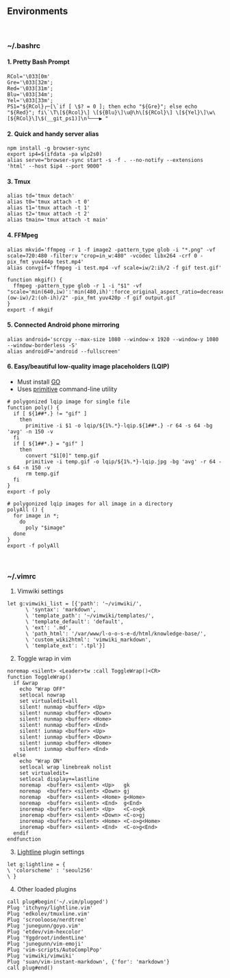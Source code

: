 ## Environments

<br>

### ~/.bashrc

#### 1. Pretty Bash Prompt 

```
RCol='\033[0m'
Gre='\033[32m';
Red='\033[31m';
Blu='\033[34m';
Yel='\033[33m';
PS1="${RCol}┌─[\`if [ \$? = 0 ]; then echo "${Gre}"; else echo "${Red}"; fi\`\T\[${Rcol}\] \[${Blu}\]\u@\h\[${RCol}\] \[${Yel}\]\w\[${RCol}\]\$(__git_ps1)]\n└───▶ "
```

#### 2. Quick and handy server alias 

```
npm install -g browser-sync
export ip4=$(ifdata -pa wlp2s0)
alias serve="browser-sync start -s -f . --no-notify --extensions 'html' --host $ip4 --port 9000"
```

#### 3. Tmux 

```
alias td='tmux detach'
alias t0='tmux attach -t 0'
alias t1='tmux attach -t 1'
alias t2='tmux attach -t 2'
alias tmain='tmux attach -t main'
```

#### 4. FFMpeg 

```
alias mkvid='ffmpeg -r 1 -f image2 -pattern_type glob -i "*.png" -vf scale=720:480 -filter:v "crop=in_w:480" -vcodec libx264 -crf 0 -pix_fmt yuv444p test.mp4'
alias convgif='ffmpeg -i test.mp4 -vf scale=iw/2:ih/2 -f gif test.gif'
```

```
function mkgif() {
  ffmpeg -pattern_type glob -r 1 -i "$1" -vf "scale='min(640,iw)':'min(480,ih)':force_original_aspect_ratio=decrease,pad=640:480:(ow-iw)/2:(oh-ih)/2" -pix_fmt yuv420p -f gif output.gif
}
export -f mkgif
```

#### 5. Connected Android phone mirroring 

```
alias android='scrcpy --max-size 1080 --window-x 1920 --window-y 1080 --window-borderless -S'
alias androidF='android --fullscreen'
```

#### 6. Easy/beautiful low-quality image placeholders (LQIP) 

- Must install [GO](https://medium.com/better-programming/install-go-1-11-on-ubuntu-18-04-16-04-lts-8c098c503c5f) 
- Uses [primitive](https://github.com/fogleman/primitive) command-line utility 

```
# polygonized lqip image for single file
function poly() {
  if [ ${1##*.} != "gif" ]
    then
      primitive -i $1 -o lqip/${1%.*}-lqip.${1##*.} -r 64 -s 64 -bg 'avg' -n 150 -v
  fi
  if [ ${1##*.} = "gif" ]
    then
      convert "$1[0]" temp.gif
      primitive -i temp.gif -o lqip/${1%.*}-lqip.jpg -bg 'avg' -r 64 -s 64 -n 150 -v
      rm temp.gif
  fi
}
export -f poly
```

```
# polygonized lqip images for all image in a directory
polyAll () {
  for image in *;
    do
      poly "$image"
  done
}
export -f polyAll
```

<br> 

### ~/.vimrc  

1. Vimwiki settings 

```
let g:vimwiki_list = [{'path': '~/vimwiki/',
      \ 'syntax': 'markdown',
      \ 'template_path': '~/vimwiki/templates/',
      \ 'template_default': 'default',
      \ 'ext': '.md',
      \ 'path_html': '/var/www/l-o-o-s-e-d/html/knowledge-base/',
      \ 'custom_wiki2html': 'vimwiki_markdown',
      \ 'template_ext': '.tpl'}]
```

2. Toggle wrap in vim 

```
noremap <silent> <Leader>tw :call ToggleWrap()<CR>
function ToggleWrap()
  if &wrap
    echo "Wrap OFF"
    setlocal nowrap
    set virtualedit=all
    silent! nunmap <buffer> <Up>
    silent! nunmap <buffer> <Down>
    silent! nunmap <buffer> <Home>
    silent! nunmap <buffer> <End>
    silent! iunmap <buffer> <Up>
    silent! iunmap <buffer> <Down>
    silent! iunmap <buffer> <Home>
    silent! iunmap <buffer> <End>
  else
    echo "Wrap ON"
    setlocal wrap linebreak nolist
    set virtualedit=
    setlocal display+=lastline
    noremap  <buffer> <silent> <Up>   gk
    noremap  <buffer> <silent> <Down> gj
    noremap  <buffer> <silent> <Home> g<Home>
    noremap  <buffer> <silent> <End>  g<End>
    inoremap <buffer> <silent> <Up>   <C-o>gk
    inoremap <buffer> <silent> <Down> <C-o>gj
    inoremap <buffer> <silent> <Home> <C-o>g<Home>
    inoremap <buffer> <silent> <End>  <C-o>g<End>
  endif
endfunction
```

3. [Lightline](https://github.com/itchyny/lightline.vim) plugin settings 

```
let g:lightline = {
\ 'colorscheme' : 'seoul256'
\ }
```

4. Other loaded plugins

```
call plug#begin('~/.vim/plugged')
Plug 'itchyny/lightline.vim'
Plug 'edkolev/tmuxline.vim'
Plug 'scrooloose/nerdtree'
Plug 'junegunn/goyo.vim'
Plug 'etdev/vim-hexcolor'
Plug 'Yggdroot/indentLine'
Plug 'junegunn/vim-emoji'
Plug 'vim-scripts/AutoComplPop'
Plug 'vimwiki/vimwiki'
Plug 'suan/vim-instant-markdown', {'for': 'markdown'}
call plug#end()
```

